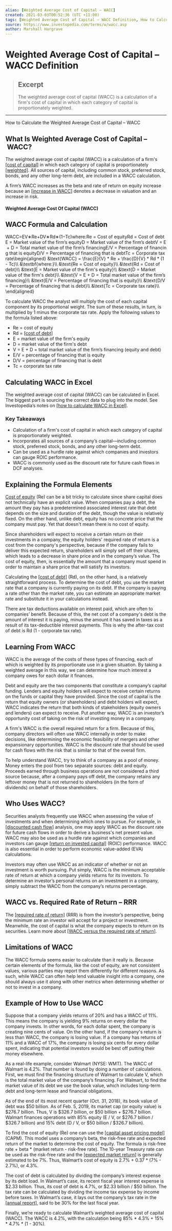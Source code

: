 ```yaml
---
alias: [Weighted Average Cost of Capital – WACC]
created: 2021-03-03T00:52:36 (UTC +11:00)
tags: [Weighted Average Cost of Capital – WACC Definition, How to Calculate the Weighted Average Cost of Capital – WACC]
source: https://www.investopedia.com/terms/w/wacc.asp
author: Marshall Hargrave
---
```


# Weighted Average Cost of Capital – WACC Definition

> ## Excerpt
> The weighted average cost of capital (WACC) is a calculation of a firm's cost of capital in which each category of capital is proportionately weighted.

---

How to Calculate the Weighted Average Cost of Capital – WACC
## What Is Weighted Average Cost of Capital – WACC?

The weighted average cost of capital (WACC) is a calculation of a firm's [[cost of capital]](https://www.investopedia.com/terms/c/costofcapital.asp) in which each category of capital is proportionately [[weighted]](https://www.investopedia.com/terms/w/weighted.asp). All sources of capital, including common stock, preferred stock, bonds, and any other long-term debt, are included in a WACC calculation.

A firm’s WACC increases as the beta and rate of return on equity increase because an [[increase in WACC]](https://www.investopedia.com/ask/answers/013015/what-does-high-weighted-average-cost-capital-wacc-signify.asp) denotes a decrease in valuation and an increase in risk.

#### Weighted Average Cost Of Capital (WACC)

## WACC Formula and Calculation

WACC\=EV∗Re+DV∗Rd∗(1−Tc)where:Re = Cost of equityRd = Cost of debtE = Market value of the firm’s equityD = Market value of the firm’s debtV = E + D = Total market value of the firm’s financingE/V = Percentage of financing that is equityD/V = Percentage of financing that is debtTc = Corporate tax rate\\begin{aligned} &\\text{WACC} = \\frac{E}{V} \* Re + \\frac{D}{V} \* Rd \* (1 - Tc)\\\\ &\\textbf{where:}\\\\ &\\text{Re = Cost of equity}\\\\ &\\text{Rd = Cost of debt}\\\\ &\\text{E = Market value of the firm's equity}\\\\ &\\text{D = Market value of the firm's debt}\\\\ &\\text{V = E + D = Total market value of the firm’s financing}\\\\ &\\text{E/V = Percentage of financing that is equity}\\\\ &\\text{D/V = Percentage of financing that is debt}\\\\ &\\text{Tc = Corporate tax rate}\\\\ \\end{aligned}

To calculate WACC the analyst will multiply the cost of each capital component by its proportional weight. The sum of these results, in turn, is multiplied by 1 minus the corporate tax rate. Apply the following values to the formula listed above:

-   Re = cost of equity
-   Rd = [[cost of debt]](https://www.investopedia.com/terms/c/costofdebt.asp)
-   E = market value of the firm's equity
-   D = market value of the firm's debt
-   V = E + D = total market value of the firm’s financing (equity and debt)
-   E/V = percentage of financing that is equity
-   D/V = percentage of financing that is debt
-   Tc = corporate tax rate

## Calculating WACC in Excel

The weighted average cost of capital (WACC) can be calculated in Excel. The biggest part is sourcing the correct data to plug into the model. See Investopedia’s notes on [[how to calculate WACC in Excel]](https://www.investopedia.com/ask/answers/030915/what-formula-calculating-weighted-average-cost-capital-wacc-excel.asp).

### Key Takeaways

-   Calculation of a firm's cost of capital in which each category of capital is proportionately weighted.
-   Incorporates all sources of a company’s capital—including common stock, preferred stock, bonds, and any other long-term debt.
-   Can be used as a hurdle rate against which companies and investors can gauge ROIC performance.
-   WACC is commonly used as the discount rate for future cash flows in DCF analyses.

## Explaining the Formula Elements

[Cost of equity](https://www.investopedia.com/terms/c/costofequity.asp) (Re) can be a bit tricky to calculate since share capital does not technically have an explicit value. When companies pay a debt, the amount they pay has a predetermined associated interest rate that debt depends on the size and duration of the debt, though the value is relatively fixed. On the other hand, unlike debt, equity has no concrete price that the company must pay. Yet that doesn't mean there is no cost of equity.

Since shareholders will expect to receive a certain return on their investments in a company, the equity holders' required rate of return is a cost from the company's perspective, because if the company fails to deliver this expected return, shareholders will simply sell off their shares, which leads to a decrease in share price and in the company’s value. The cost of equity, then, is essentially the amount that a company must spend in order to maintain a share price that will satisfy its investors.

Calculating the [[cost of debt]](https://www.investopedia.com/terms/c/costofdebt.asp) (Rd), on the other hand, is a relatively straightforward process. To determine the cost of debt, you use the market rate that a company is currently paying on its debt. If the company is paying a rate other than the market rate, you can estimate an appropriate market rate and substitute it in your calculations instead.

There are tax deductions available on interest paid, which are often to companies’ benefit. Because of this, the net cost of a company's debt is the amount of interest it is paying, minus the amount it has saved in taxes as a result of its tax-deductible interest payments. This is why the after-tax cost of debt is Rd (1 - corporate tax rate).

## Learning From WACC

WACC is the average of the costs of these types of financing, each of which is weighted by its proportionate use in a given situation. By taking a weighted average in this way, we can determine how much interest a company owes for each dollar it finances.

Debt and equity are the two components that constitute a company’s capital funding. Lenders and equity holders will expect to receive certain returns on the funds or capital they have provided. Since the cost of capital is the return that equity owners (or shareholders) and debt holders will expect, WACC indicates the return that both kinds of stakeholders (equity owners and lenders) can expect to receive. Put another way, WACC is an investor’s opportunity cost of taking on the risk of investing money in a company.

A firm's WACC is the overall required return for a firm. Because of this, company directors will often use WACC internally in order to make decisions, like determining the economic feasibility of mergers and other expansionary opportunities. WACC is the discount rate that should be used for cash flows with the risk that is similar to that of the overall firm.

To help understand WACC, try to think of a company as a pool of money. Money enters the pool from two separate sources: debt and equity. Proceeds earned through business operations are not considered a third source because, after a company pays off debt, the company retains any leftover money that is not returned to shareholders (in the form of dividends) on behalf of those shareholders.

## Who Uses WACC?

Securities analysts frequently use WACC when assessing the value of investments and when determining which ones to pursue. For example, in [[discounted cash flow]](https://www.investopedia.com/terms/d/dcf.asp) analysis, one may apply WACC as the discount rate for future cash flows in order to derive a business's net present value. WACC may also be used as a hurdle rate against which companies and investors can gauge [[return on invested capital]](https://www.investopedia.com/terms/r/returnoninvestmentcapital.asp) (ROIC) performance. WACC is also essential in order to perform economic value-added (EVA) calculations.

Investors may often use WACC as an indicator of whether or not an investment is worth pursuing. Put simply, WACC is the minimum acceptable rate of return at which a company yields returns for its investors. To determine an investor’s personal returns on an investment in a company, simply subtract the WACC from the company’s returns percentage.

## WACC vs. Required Rate of Return – RRR

The [[required rate of return]](https://www.investopedia.com/terms/r/requiredrateofreturn.asp) (RRR) is from the investor’s perspective, being the minimum rate an investor will accept for a project or investment. Meanwhile, the cost of capital is what the company expects to return on its securities. Learn more about [[WACC versus the required rate of return]](https://www.investopedia.com/ask/answers/020415/what-difference-between-cost-capital-and-required-return.asp).

## Limitations of WACC

The WACC formula seems easier to calculate than it really is. Because certain elements of the formula, like the cost of equity, are not consistent values, various parties may report them differently for different reasons. As such, while WACC can often help lend valuable insight into a company, one should always use it along with other metrics when determining whether or not to invest in a company.

## Example of How to Use WACC

Suppose that a company yields returns of 20% and has a WACC of 11%. This means the company is yielding 9% returns on every dollar the company invests. In other words, for each dollar spent, the company is creating nine cents of value. On the other hand, if the company's return is less than WACC, the company is losing value. If a company has returns of 11% and a WACC of 17%, the company is losing six cents for every dollar spent, indicating that potential investors would be best off putting their money elsewhere.

As a real-life example, consider Walmart (NYSE: WMT). The WACC of Walmart is 4.2%. That number is found by doing a number of calculations. First, we must find the financing structure of Walmart to calculate V, which is the total market value of the company’s financing. For Walmart, to find the market value of its debt we use the book value, which includes long-term debt and long-term lease and financial obligations.

As of the end of its most recent quarter (Oct. 31, 2018), its book value of debt was $50 billion. As of Feb. 5, 2019, its market cap (or equity value) is $276.7 billion. Thus, V is $326.7 billion, or $50 billion + $276.7 billion. Walmart finances operations with 85% equity (E / V, or $276.7 billion / $326.7 billion) and 15% debt (D / V, or $50 billion / $326.7 billion).

To find the cost of equity (Re) one can use the [[capital asset pricing model]](https://www.investopedia.com/terms/c/capm.asp) (CAPM). This model uses a company’s beta, the risk-free rate and expected return of the market to determine the cost of equity. The formula is risk-free rate + beta \* (market return - risk-free rate). The 10-year Treasury rate can be used as the risk-free rate and the [[expected market return]](https://www.investopedia.com/ask/answers/062215/how-expected-market-return-determined-when-calculating-market-risk-premium.asp) is generally estimated to be 7%. Thus, Walmart’s cost of equity is 2.7% + 0.37 \* (7% - 2.7%), or 4.3%.

The cost of debt is calculated by dividing the company’s interest expense by its debt load. In Walmart’s case, its recent fiscal year interest expense is $2.33 billion. Thus, its cost of debt is 4.7%, or $2.33 billion / $50 billion. The tax rate can be calculated by dividing the income tax expense by income before taxes. In Walmart’s case, it lays out the company’s tax rate in the [[annual report]](https://www.investopedia.com/video/play/what-annual-report/), said to be 30% for the last fiscal year.

Finally, we’re ready to calculate Walmart’s weighted average cost of capital (WACC). The WACC is 4.2%, with the calculation being 85% \* 4.3% + 15% \* 4.7% \* (1 - 30%).
